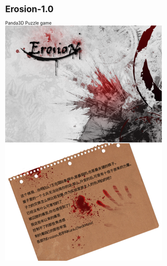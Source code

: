 # Erosion-1.0
Panda3D Puzzle game
![image](https://github.com/SilverMaple/Erosion-1.0/blob/master/res/back.png)
![image](https://github.com/SilverMaple/Erosion-1.0/blob/master/res/end/piece.png)

